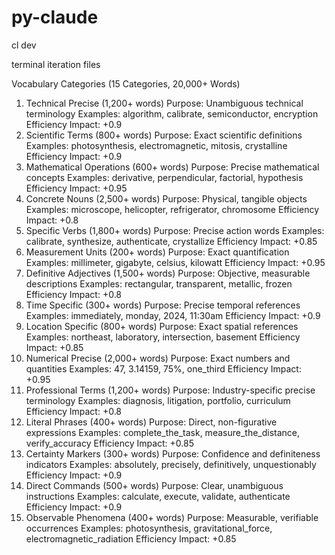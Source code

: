 # py-claude
cl dev

terminal iteration files 


Vocabulary Categories (15 Categories, 20,000+ Words)
1. Technical Precise (1,200+ words)
Purpose: Unambiguous technical terminology
Examples: algorithm, calibrate, semiconductor, encryption
Efficiency Impact: +0.9
2. Scientific Terms (800+ words)
Purpose: Exact scientific definitions
Examples: photosynthesis, electromagnetic, mitosis, crystalline
Efficiency Impact: +0.9
3. Mathematical Operations (600+ words)
Purpose: Precise mathematical concepts
Examples: derivative, perpendicular, factorial, hypothesis
Efficiency Impact: +0.95
4. Concrete Nouns (2,500+ words)
Purpose: Physical, tangible objects
Examples: microscope, helicopter, refrigerator, chromosome
Efficiency Impact: +0.8
5. Specific Verbs (1,800+ words)
Purpose: Precise action words
Examples: calibrate, synthesize, authenticate, crystallize
Efficiency Impact: +0.85
6. Measurement Units (200+ words)
Purpose: Exact quantification
Examples: millimeter, gigabyte, celsius, kilowatt
Efficiency Impact: +0.95
7. Definitive Adjectives (1,500+ words)
Purpose: Objective, measurable descriptions
Examples: rectangular, transparent, metallic, frozen
Efficiency Impact: +0.8
8. Time Specific (300+ words)
Purpose: Precise temporal references
Examples: immediately, monday, 2024, 11:30am
Efficiency Impact: +0.9
9. Location Specific (800+ words)
Purpose: Exact spatial references
Examples: northeast, laboratory, intersection, basement
Efficiency Impact: +0.85
10. Numerical Precise (2,000+ words)
Purpose: Exact numbers and quantities
Examples: 47, 3.14159, 75%, one_third
Efficiency Impact: +0.95
11. Professional Terms (1,200+ words)
Purpose: Industry-specific precise terminology
Examples: diagnosis, litigation, portfolio, curriculum
Efficiency Impact: +0.8
12. Literal Phrases (400+ words)
Purpose: Direct, non-figurative expressions
Examples: complete_the_task, measure_the_distance, verify_accuracy
Efficiency Impact: +0.85
13. Certainty Markers (300+ words)
Purpose: Confidence and definiteness indicators
Examples: absolutely, precisely, definitively, unquestionably
Efficiency Impact: +0.9
14. Direct Commands (500+ words)
Purpose: Clear, unambiguous instructions
Examples: calculate, execute, validate, authenticate
Efficiency Impact: +0.9
15. Observable Phenomena (400+ words)
Purpose: Measurable, verifiable occurrences
Examples: photosynthesis, gravitational_force, electromagnetic_radiation
Efficiency Impact: +0.85
